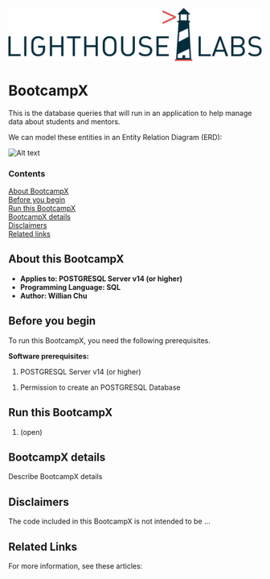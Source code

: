 <!-- Always leave the Lighthouse Logo -->
![](./doc/lighthouse-labs-logo.png)

# BootcampX

This is the database queries that will run in an application to help manage data about students and mentors.

We can model these entities in an Entity Relation Diagram (ERD):

![Alt text](./doc/ERD_students_cohorts.jpg"<ERD>")


### Contents

[About BootcampX](#about-BootcampX)<br/>
[Before you begin](#before-you-begin)<br/>
[Run this BootcampX](#run-this-BootcampX)<br/>
[BootcampX details](#BootcampX-details)<br/>
[Disclaimers](#disclaimers)<br/>
[Related links](#related-links)<br/>


<a name=about-BootcampX></a>

## About this BootcampX


- **Applies to: POSTGRESQL Server v14 (or higher)**
- **Programming Language: SQL**
- **Author: Willian Chu**

<a name=before-you-begin></a>

## Before you begin

To run this BootcampX, you need the following prerequisites.

**Software prerequisites:**

<!-- Examples -->
1. POSTGRESQL Server v14 (or higher)

<!-- Examples -->
1. Permission to create an POSTGRESQL Database

<a name=run-this-BootcampX></a>

## Run this BootcampX

<!-- Step by step instructions. Here's a few examples -->

1. (open)

<a name=BootcampX-details></a>

## BootcampX details

Describe BootcampX details

<a name=disclaimers></a>

## Disclaimers
The code included in this BootcampX is not intended to be ...

<a name=related-links></a>

## Related Links
<!-- Links to more articles. Remember to delete "en-us" from the link path. -->

For more information, see these articles:

